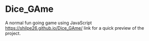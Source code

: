 # Dice_GAme
A normal fun going game using JavaScript
https://shilpe26.github.io/Dice_GAme/   link for a quick preview of the project.
